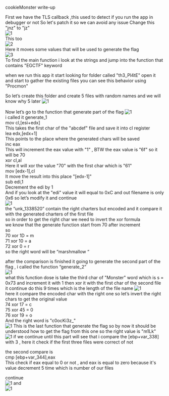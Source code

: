 
cookieMonster write-up

First we have the TLS callback  ,this used to detect if you run the app in debugger or not So let's patch it so we can avoid any issue Change this "jnz" to "jz" </br>
![1](https://raw.githubusercontent.com/devodevo1/EGCERT-Reverse/master/cookieMonster/1.png)
</br>This too</br>
![2](https://raw.githubusercontent.com/devodevo1/EGCERT-Reverse/master/cookieMonster/2.png)
</br>Here it moves some values that will be used to generate the flag</br>
![3](https://raw.githubusercontent.com/devodevo1/EGCERT-Reverse/master/cookieMonster/3.png)
</br>To find the main function i look at the strings and jump into the function that contains "EGCTF" keyword

when we run this app it start looking for folder called "th3_Pl4tE" open it and start to gather the existing files you can see this behavior using "Procmon"

So let’s create this folder and create 5 files with random names and we will know why 5 later
![1](https://raw.githubusercontent.com/devodevo1/EGCERT-Reverse/master/cookieMonster/4.png)</br>
</br>Now let’s go to the function that generate part of the flag
![1](https://raw.githubusercontent.com/devodevo1/EGCERT-Reverse/master/cookieMonster/5.png)</br>
i called it generate_1</br>
mov cl,[esi+edx]</br>
This takes the first char of the "abcdef" file and save it into cl register</br>
lea edx,[edx+1]</br>
This points to the place where the generated chars will be saved</br>
inc eax</br>
This will increment the eax value with "1" , BTW the eax value is "6f" so it will be 70</br>
xor cl,al</br>
Here it will xor the value "70" with the first char which is "61"</br>
mov [edx-1],cl</br>
It move the result into this place "[edx-1]"</br>
sub edi,1</br>
Decrement the edi by 1 </br>
And if you look at the "edi" value it will equal to 0xC and out filename is only 0x6 so let’s modify it and continue</br>
![1](https://raw.githubusercontent.com/devodevo1/EGCERT-Reverse/master/cookieMonster/6.png)</br>
the “unk_1338520” contain the right charters but encoded and it compare it with the generated charters of the first file</br>
so in order to get the right char we need to invert the xor formula</br>
we know that the generate function start from 70 after increment</br>
so</br>
70 xor 1D = m</br>
71 xor 10 = a</br>
72 xor 0 = r</br>
so the right word will be “marshmallow “</br>

after the comparison is finished it going to generate the second part of the flag , i called the function “generate_2”</br>
![1](https://raw.githubusercontent.com/devodevo1/EGCERT-Reverse/master/cookieMonster/7.png)</br>
what this function dose is take the third char of "Monster" word which is s = 0x73 and increment it with 1 then xor it with the first char of the second file it continue do this 9 times which is the length of the file name
![1](https://raw.githubusercontent.com/devodevo1/EGCERT-Reverse/master/cookieMonster/8.png)</br>
here it compare the encoded char with the right one so let’s invert the right chars to get the original value</br>
74 xor 17 = c</br>
75 xor 45 = 0</br>
76 xor 19 = o</br>
And the right word is "c0ocKi3z_"</br>
![1](https://raw.githubusercontent.com/devodevo1/EGCERT-Reverse/master/cookieMonster/9.png)
This is the last function that generate the flag so by now it should be understood how to get the flag from this one
so the right value is "m1Lk"</br>
![1](https://raw.githubusercontent.com/devodevo1/EGCERT-Reverse/master/cookieMonster/10.png)
if we continue until this part will see that i compare the [ebp+var_338] with 3  , here it check if the first three files were correct of not

the second compare is</br>
cmp [ebp+var_344],eax</br>
This check if eax equal to 0 or not , and eax is equal to zero because it's value decrement 5 time which is number of our files 

continue</br>
![1](https://raw.githubusercontent.com/devodevo1/EGCERT-Reverse/master/cookieMonster/11.png)
and</br>
![1](https://raw.githubusercontent.com/devodevo1/EGCERT-Reverse/master/cookieMonster/12.png)

